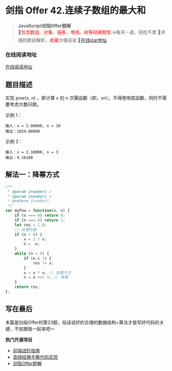# 剑指 Offer 42.连续子数组的最大和

> **JavaScript剑指Offer题解**<br>
> 🚀<font color=red>包含数组、对象、链表、堆栈、树等经典题型</font>
> ☕️每天一道，轻松不累
> 💬详细的题目解析，<font color=red>收藏</font>方便阅读
> 🙏[在线star地址](https://github.com/webbj97/fe-questions/tree/master/docs/algorithm)

### 在线阅读地址

<a href="https://github.com/webbj97/fe-questions/tree/master/docs/algorithm" target="blank">在线阅读地址</a>

## 题目描述


实现 pow(x, n) ，即计算 x 的 n 次幂函数（即，xn）。不得使用库函数，同时不需要考虑大数问题。

示例 1：
```
输入：x = 2.00000, n = 10
输出：1024.00000
```

示例 2：
```
输入：x = 2.10000, n = 3
输出：9.26100
```

## 解法一：降幂方式

```js
/**
 * @param {number} x
 * @param {number} n
 * @return {number}
 */
var myPow = function(x, n) {
    if (x === 0) return 0;
    if (n === 0) return 1;
    let res = 1.0;
    // 处理负数
    if (n < 0) {
        x = 1 / x;
        n = -n;
    }
    while (n > 0) {
        if (n & 1) {
            res *= x;
        }
        x = x * x; // 底数平方
        n = n >>> 1; // 降幂
    }
    return res;
};
 ```
 ## 写在最后

本篇是剑指Offer的第23题，俗话说好的合理的数据结构+算法才是写好代码的关键，不妨跟我一起来吧～

**热门开源项目**

* [前端进阶指南](https://github.com/webbj97/summary)
* [高频经典手撕代码实现](https://github.com/webbj97/fe-questions)
* [剑指Offer题解](https://github.com/webbj97/fe-questions/tree/master/docs/algorithm)
